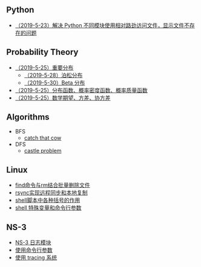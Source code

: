 ## Python

- [（2019-5-23）解决 Python 不同模块使用相对路劲访问文件，显示文件不存在的问题](./python/relative_path_problem.md)



## Probability Theory

- [（2019-5-25）重要分布](./probability_theory/distribution.md)
  - [（2019-5-28）泊松分布](./probability_theory/poisson_distribution.md)
  - [（2019-5-30）Beta 分布](./probability_theory/beta_distribution.md)
- [（2019-5-25）分布函数、概率密度函数、概率质量函数](./probability_theory/probability_function.md)
- [（2019-5-25）数学期望、方差、协方差](./probability_theory/digital_characteristic.md)



## Algorithms

- BFS
  - [catch that cow](./algorithms/BFS/catch_that_cow.md)
- DFS
  - [castle problem](./algorithms/DFS/castle_problem.md)



## Linux

- [find命令与rm结合批量删除文件](./linux/find_rm.md)
- [rsync实现远程同步和本地复制](./linux/rsync.md)
- [shell脚本中各种括号的作用](./linux/shell_brackets.md)
- [shell 特殊变量和命令行参数](./linux/shell_specialvariable_CL.md)



## NS-3

- [NS-3 日志模块](./NS-3/NS-3_Logging_Module.md)
- [使用命令行参数](./NS-3/Using_Command_Line_Arguments.md)
- [使用 tracing 系统](./NS-3/Using_the_Tracing_System.md)